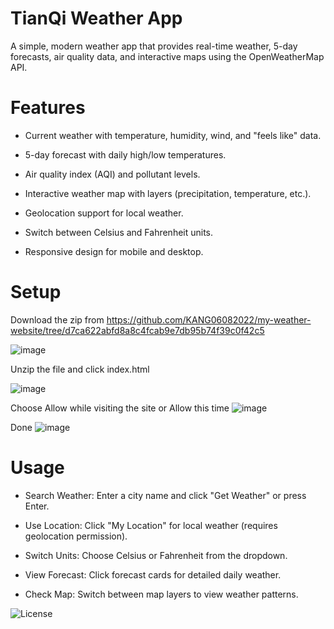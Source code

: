 # TianQi Weather App

A simple, modern weather app that provides real-time weather, 5-day forecasts, air quality data, and interactive maps using the OpenWeatherMap API.

# Features





- Current weather with temperature, humidity, wind, and "feels like" data.



- 5-day forecast with daily high/low temperatures.



- Air quality index (AQI) and pollutant levels.



- Interactive weather map with layers (precipitation, temperature, etc.).



- Geolocation support for local weather.



- Switch between Celsius and Fahrenheit units.



- Responsive design for mobile and desktop.

# Setup
Download the zip from https://github.com/KANG06082022/my-weather-website/tree/d7ca622abfd8a8c4fcab9e7db95b74f39c0f42c5

![image](https://github.com/user-attachments/assets/0dd1786a-40a4-42fb-917c-21ed16992588)


Unzip the file and click index.html

![image](https://github.com/user-attachments/assets/9fbcf08d-a455-451b-967c-9d11004b3f40)


Choose Allow while visiting the site or Allow this time
![image](https://github.com/user-attachments/assets/1231d528-6121-4227-9528-93f516a5aef5)

Done
![image](https://github.com/user-attachments/assets/ab92745e-0353-4774-86ff-2fe59f726ad6)




# Usage





- Search Weather: Enter a city name and click "Get Weather" or press Enter.



- Use Location: Click "My Location" for local weather (requires geolocation permission).



- Switch Units: Choose Celsius or Fahrenheit from the dropdown.



- View Forecast: Click forecast cards for detailed daily weather.



- Check Map: Switch between map layers to view weather patterns.

![License](https://img.shields.io/badge/license-MIT-blue.svg)
